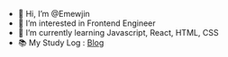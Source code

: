 - 👋 Hi, I’m @Emewjin
- 👀 I’m interested in Frontend Engineer
- 🌱 I’m currently learning Javascript, React, HTML, CSS
- 📚 My Study Log : [Blog](https://velog.io/@1703979)

<!---
Emewjin/Emewjin is a ✨ special ✨ repository because its `README.md` (this file) appears on your GitHub profile.
You can click the Preview link to take a look at your changes.
--->

